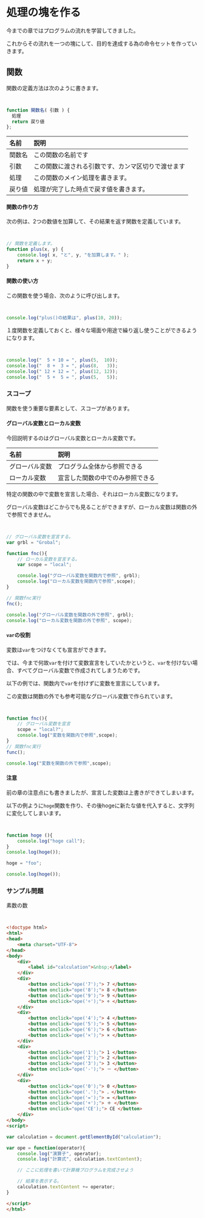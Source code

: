 # 処理の塊を作る

今までの章ではプログラムの流れを学習してきました。

これからその流れを一つの塊にして、目的を達成する為の命令セットを作っていきます。

## 関数

関数の定義方法は次のように書きます。

```javascript


function 関数名( 引数 ) { 
  処理
  return 戻り値
};

```

| 名前 | 説明 |
|:--|:--|
| 関数名 | この関数の名前です |
| 引数  | この関数に渡される引数です、カンマ区切りで渡せます |
| 処理  | この関数のメイン処理を書きます。|
| 戻り値 | 処理が完了した時点で戻す値を書きます。 |


#### 関数の作り方

次の例は、2つの数値を加算して、その結果を返す関数を定義しています。

```javascript


// 関数を定義します。
function plus(x, y) {
	console.log( x, "と", y, "を加算します。" );
	return x + y;
}

```

#### 関数の使い方

この関数を使う場合、次のように呼び出します。

```javascript


console.log("plus()の結果は", plus(10, 20));

```

１度関数を定義しておくと、様々な場面や用途で繰り返し使うことができるようになります。


```javascript


console.log("  5 + 10 = ", plus(5,  10));
console.log("  8 +  3 = ", plus(8,   3));
console.log(" 12 + 12 = ", plus(12, 12));
console.log("  5 +  5 = ", plus(5,   5));

```

### スコープ

関数を使う重要な要素として、スコープがあります。

#### グローバル変数とローカル変数

今回説明するのはグローバル変数とローカル変数です。

|名前|説明|
|:--|:--|
|グローバル変数|プログラム全体から参照できる|
|ローカル変数|宣言した関数の中でのみ参照できる|

特定の関数の中で変数を宣言した場合、それはローカル変数になります。

グローバル変数はどこからでも見ることができますが、ローカル変数は関数の外で参照できません。

```javascript 


// グローバル変数を宣言する。
var grbl = "Grobal";

function fnc(){
	// ローカル変数を宣言する。
	var scope = "local";

	console.log("グローバル変数を関数内で参照", grbl);
	console.log("ローカル変数を関数内で参照",scope);
}

// 関数fnc実行
fnc();

console.log("グローバル変数を関数の外で参照", grbl);
console.log("ローカル変数を関数の外で参照", scope);

```

#### ``var``の役割

変数は``var``をつけなくても宣言ができます。

では、今まで何故``var``を付けて変数宣言をしていたかというと、``var``を付けない場合、すべてグローバル変数で作成されてしまうためです。

以下の例では、関数内で``var``を付けずに変数を宣言にしています。

この変数は関数の外でも参考可能なグローバル変数で作られています。

```javascript


function fnc(){
	// グローバル変数を宣言
	scope = "local?";
	console.log("変数を関数内で参照",scope);
}
// 関数fnc実行
func();

console.log("変数を関数の外で参照",scope);


```


#### **注意**

前の章の注意点にも書きましたが、宣言した変数は上書きができてしまいます。

以下の例ように``hoge``関数を作り、その後hogeに新たな値を代入すると、文字列に変化してしまいます。

```javascript


function hoge (){
	console.log("hoge call");
}
console.log(hoge());

hoge = "foo";

console.log(hoge());

```

### サンプル問題

素数の数

```html


<!doctype html>
<html>
<head>
	<meta charset="UTF-8">
</head>
<body>
	<div>
    	<label id="calculation">&nbsp;</label>
    </div>
    <div>
		<button onclick="ope('7');"> 7 </button>
		<button onclick="ope('8');"> 8 </button>
		<button onclick="ope('9');"> 9 </button>
		<button onclick="ope('÷');"> ÷ </button>
	</div>
	<div>
		<button onclick="ope('4');"> 4 </button>
		<button onclick="ope('5');"> 5 </button>
		<button onclick="ope('6');"> 6 </button>
		<button onclick="ope('×');"> × </button>
	</div>
	<div>
		<button onclick="ope('1');"> 1 </button>
		<button onclick="ope('2');"> 2 </button>
		<button onclick="ope('3');"> 3 </button>
		<button onclick="ope('-');"> － </button>
	</div>
	<div>
		<button onclick="ope('0');"> 0 </button>
		<button onclick="ope('.');"> ．</button>
		<button onclick="ope('=');"> = </button>
		<button onclick="ope('+');"> ＋ </button>
		<button onclick="ope('CE');"> CE </button>
    </div>
</body>
<script>

var calculation = document.getElementById("calculation");

var ope = function(operator){
	console.log("演算子", operator);
	console.log("計算式", calculation.textContent);

	// ここに処理を書いて計算機プログラムを完成させよう

	// 結果を表示する。
	calculation.textContent += operator;
}

</script>
</html>


```
